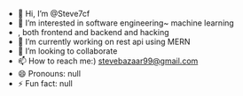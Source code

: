 - 👋 Hi, I’m @Steve7cf
- 👀 I’m interested in software engineering~ machine learning
- , both frontend and backend and hacking 
- 🌱 I’m currently working on rest api using MERN
- 💞️ I’m looking to collaborate
- 📫 How to reach me:) stevebazaar99@gmail.com
- 😄 Pronouns: null 
- ⚡ Fun fact: null

<!---
Steve7cf/Steve7cf is a ✨ special ✨ repository because its `README.md` (this file) appears on your GitHub profile.
You can click the Preview link to take a look at your changes.
--->
